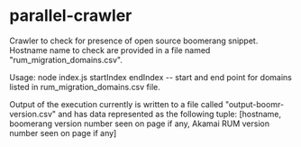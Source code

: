 # parallel-crawler
Crawler to check for presence of open source boomerang snippet. Hostname name to check are provided in a file named "rum_migration_domains.csv".

Usage: node index.js startIndex endIndex  -- start and end point for domains listed in rum_migration_domains.csv file.

Output of the execution currently is written to a file called "output-boomr-version.csv" and has data represented as 
the following tuple: [hostname, boomerang version number seen on page if any, Akamai RUM version number seen on page if any]
